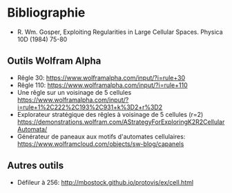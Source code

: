 # Bibliographie

- R. Wm. Gosper, Exploiting Regularities in Large Cellular Spaces. Physica 10D (1984) 75-80

## Outils Wolfram Alpha

- Rêgle 30: https://www.wolframalpha.com/input/?i=rule+30
- Rêgle 110: https://www.wolframalpha.com/input/?i=rule+110
- Une rêgle sur un voisinage de 5 cellules
  https://www.wolframalpha.com/input/?i=rule+1%2C222%2C193%2C931+k%3D2+r%3D2
- Explorateur stratégique des rêgles à voisinage de 5 cellules (r=2)
  https://demonstrations.wolfram.com/AStrategyForExploringK2R2CellularAutomata/
- Générateur de paneaux aux motifs d'automates cellulaires:
  https://www.wolframcloud.com/objects/sw-blog/capanels

## Autres outils

- Défileur à 256: http://mbostock.github.io/protovis/ex/cell.html
